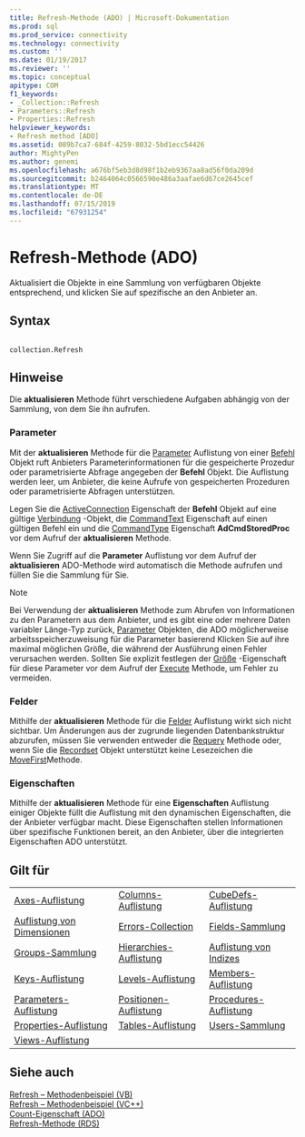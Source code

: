 ```yaml
---
title: Refresh-Methode (ADO) | Microsoft-Dokumentation
ms.prod: sql
ms.prod_service: connectivity
ms.technology: connectivity
ms.custom: ''
ms.date: 01/19/2017
ms.reviewer: ''
ms.topic: conceptual
apitype: COM
f1_keywords:
- _Collection::Refresh
- Parameters::Refresh
- Properties::Refresh
helpviewer_keywords:
- Refresh method [ADO]
ms.assetid: 089b7ca7-684f-4259-8032-5bd1ecc54426
author: MightyPen
ms.author: genemi
ms.openlocfilehash: a676bf5eb3d8d98f1b2eb9367aa8ad56f0da209d
ms.sourcegitcommit: b2464064c0566590e486a3aafae6d67ce2645cef
ms.translationtype: MT
ms.contentlocale: de-DE
ms.lasthandoff: 07/15/2019
ms.locfileid: "67931254"
---
```

# <a name="refresh-method-ado"></a>Refresh-Methode (ADO)
Aktualisiert die Objekte in eine Sammlung von verfügbaren Objekte entsprechend, und klicken Sie auf spezifische an den Anbieter an.  
  
## <a name="syntax"></a>Syntax  
  
```  
  
collection.Refresh  
```  
  
## <a name="remarks"></a>Hinweise  
 Die **aktualisieren** Methode führt verschiedene Aufgaben abhängig von der Sammlung, von dem Sie ihn aufrufen.  
  
### <a name="parameters"></a>Parameter  
 Mit der **aktualisieren** Methode für die [Parameter](../../../ado/reference/ado-api/parameters-collection-ado.md) Auflistung von einer [Befehl](../../../ado/reference/ado-api/command-object-ado.md) Objekt ruft Anbieters Parameterinformationen für die gespeicherte Prozedur oder parametrisierte Abfrage angegeben der **Befehl** Objekt. Die Auflistung werden leer, um Anbieter, die keine Aufrufe von gespeicherten Prozeduren oder parametrisierte Abfragen unterstützen.  
  
 Legen Sie die [ActiveConnection](../../../ado/reference/ado-api/activeconnection-property-ado.md) Eigenschaft der **Befehl** Objekt auf eine gültige [Verbindung](../../../ado/reference/ado-api/connection-object-ado.md) -Objekt, die [CommandText](../../../ado/reference/ado-api/commandtext-property-ado.md) Eigenschaft auf einen gültigen Befehl ein und die [CommandType](../../../ado/reference/ado-api/commandtype-property-ado.md) Eigenschaft **AdCmdStoredProc** vor dem Aufruf der **aktualisieren** Methode.  
  
 Wenn Sie Zugriff auf die **Parameter** Auflistung vor dem Aufruf der **aktualisieren** ADO-Methode wird automatisch die Methode aufrufen und füllen Sie die Sammlung für Sie.  
  
> [!NOTE]
>  Bei Verwendung der **aktualisieren** Methode zum Abrufen von Informationen zu den Parametern aus dem Anbieter, und es gibt eine oder mehrere Daten variabler Länge-Typ zurück, [Parameter](../../../ado/reference/ado-api/parameter-object.md) Objekten, die ADO möglicherweise arbeitsspeicherzuweisung für die Parameter basierend Klicken Sie auf ihre maximal möglichen Größe, die während der Ausführung einen Fehler verursachen werden. Sollten Sie explizit festlegen der [Größe](../../../ado/reference/ado-api/size-property-ado-parameter.md) -Eigenschaft für diese Parameter vor dem Aufruf der [Execute](../../../ado/reference/ado-api/execute-method-ado-command.md) Methode, um Fehler zu vermeiden.  
  
### <a name="fields"></a>Felder  
 Mithilfe der **aktualisieren** Methode für die [Felder](../../../ado/reference/ado-api/fields-collection-ado.md) Auflistung wirkt sich nicht sichtbar. Um Änderungen aus der zugrunde liegenden Datenbankstruktur abzurufen, müssen Sie verwenden entweder die [Requery](../../../ado/reference/ado-api/requery-method.md) Methode oder, wenn Sie die [Recordset](../../../ado/reference/ado-api/recordset-object-ado.md) Objekt unterstützt keine Lesezeichen die [MoveFirst](../../../ado/reference/ado-api/movefirst-movelast-movenext-and-moveprevious-methods-ado.md)Methode.  
  
### <a name="properties"></a>Eigenschaften  
 Mithilfe der **aktualisieren** Methode für eine **Eigenschaften** Auflistung einiger Objekte füllt die Auflistung mit den dynamischen Eigenschaften, die der Anbieter verfügbar macht. Diese Eigenschaften stellen Informationen über spezifische Funktionen bereit, an den Anbieter, über die integrierten Eigenschaften ADO unterstützt.  
  
## <a name="applies-to"></a>Gilt für  
  
||||  
|-|-|-|  
|[Axes-Auflistung](../../../ado/reference/ado-md-api/axes-collection-ado-md.md)|[Columns-Auflistung](../../../ado/reference/adox-api/columns-collection-adox.md)|[CubeDefs-Auflistung](../../../ado/reference/ado-md-api/cubedefs-collection-ado-md.md)|  
|[Auflistung von Dimensionen](../../../ado/reference/ado-md-api/dimensions-collection-ado-md.md)|[Errors-Collection](../../../ado/reference/ado-api/errors-collection-ado.md)|[Fields-Sammlung](../../../ado/reference/ado-api/fields-collection-ado.md)|  
|[Groups-Sammlung](../../../ado/reference/adox-api/groups-collection-adox.md)|[Hierarchies-Auflistung](../../../ado/reference/ado-md-api/hierarchies-collection-ado-md.md)|[Auflistung von Indizes](../../../ado/reference/adox-api/indexes-collection-adox.md)|  
|[Keys-Auflistung](../../../ado/reference/adox-api/keys-collection-adox.md)|[Levels-Auflistung](../../../ado/reference/ado-md-api/levels-collection-ado-md.md)|[Members-Auflistung](../../../ado/reference/ado-md-api/members-collection-ado-md.md)|  
|[Parameters-Auflistung](../../../ado/reference/ado-api/parameters-collection-ado.md)|[Positionen-Auflistung](../../../ado/reference/ado-md-api/positions-collection-ado-md.md)|[Procedures-Auflistung](../../../ado/reference/adox-api/procedures-collection-adox.md)|  
|[Properties-Auflistung](../../../ado/reference/ado-api/properties-collection-ado.md)|[Tables-Auflistung](../../../ado/reference/adox-api/tables-collection-adox.md)|[Users-Sammlung](../../../ado/reference/adox-api/users-collection-adox.md)|  
|[Views-Auflistung](../../../ado/reference/adox-api/views-collection-adox.md)|||  
  
## <a name="see-also"></a>Siehe auch  
 [Refresh – Methodenbeispiel (VB)](../../../ado/reference/ado-api/refresh-method-example-vb.md)   
 [Refresh – Methodenbeispiel (VC++)](../../../ado/reference/ado-api/refresh-method-example-vc.md)   
 [Count-Eigenschaft (ADO)](../../../ado/reference/ado-api/count-property-ado.md)   
 [Refresh-Methode (RDS)](../../../ado/reference/rds-api/refresh-method-rds.md)
